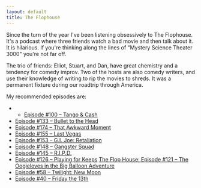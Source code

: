 ```yaml
---
layout: default
title: The Flophouse
---
```


Since the turn of the year I've been listening obsessively to The Flophouse. It's a podcast where three friends watch a bad movie and then talk about it. It is hilarious. If you're thinking along the lines of "Mystery Science Theater 3000" you're not far off.

The trio of friends: Elliot, Stuart, and Dan, have great chemistry and a tendency for comedy improv. Two of the hosts are also comedy writers, and use their knowledge of writing to rip the movies to shreds. It was a permanent fixture during our roadtrip through America.

My recommended episodes are:

* * [Episode #100 – Tango & Cash](http://www.flophousepodcast.com/2012/04/episode-100-tango-cash/)
* [Episode #133 – Bullet to the Head](http://www.flophousepodcast.com/2013/08/episode-133-bullet-to-the-head/)
* [Episode #174 – That Awkward Moment](http://www.flophousepodcast.com/2015/03/episode-174-that-awkward-moment/)
* [Episode #155 – Last Vegas](http://www.flophousepodcast.com/2014/06/episode-155-last-vegas/)
* [Episode #153 – G.I. Joe: Retaliation](http://www.flophousepodcast.com/2014/05/episode-153-g-i-joe-retaliation/)
* [Episode #148 – Gangster Squad](http://www.flophousepodcast.com/2014/03/episode-148-gangster-squad/)
* [Episode #145 – R.I.P.D.](http://www.flophousepodcast.com/2014/02/episode-145-r-i-p-d/)
* [Episode #126 – Playing for Keeps](http://www.flophousepodcast.com/2013/05/episode-126-playing-for-keeps/)
[The Flop House: Episode #121 – The Oogieloves in the Big Balloon Adventure](http://www.flophousepodcast.com/2013/02/the-flop-house-episode-121-the-oogieloves-in-the-big-balloon-adventure/)
* [Episode #58 – Twilight: New Moon](http://www.flophousepodcast.com/2010/04/episode-58-twilight-new-moon/)
* [Episode #40 – Friday the 13th](http://www.flophousepodcast.com/2009/06/the-flop-house-episode-40-friday-the-13th/)
